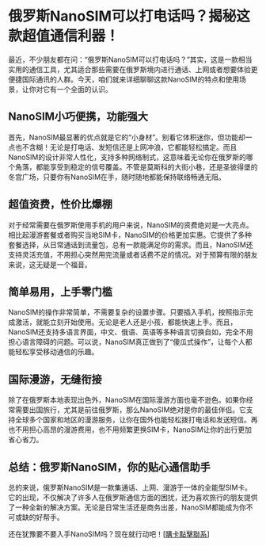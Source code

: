 # 俄罗斯NanoSIM可以打电话吗？揭秘这款超值通信利器！

最近，不少朋友都在问：“俄罗斯NanoSIM可以打电话吗？”其实，这是一款相当实用的通信工具，尤其适合那些需要在俄罗斯境内进行通话、上网或者想要体验更便捷国际通讯的人群。今天，咱们就来详细聊聊这款NanoSIM的特点和使用场景，让你对它有一个全面的认识。

## NanoSIM小巧便携，功能强大

首先，NanoSIM最显著的优点就是它的“小身材”。别看它体积迷你，但功能却一点也不含糊！无论是打电话、发短信还是上网冲浪，它都能轻松搞定。而且NanoSIM的设计非常人性化，支持多种网络制式，这意味着无论你在俄罗斯的哪个角落，都能享受到稳定的信号覆盖。不管是莫斯科的大街小巷，还是圣彼得堡的冬宫广场，只要你有NanoSIM在手，随时随地都能保持联络畅通无阻。

## 超值资费，性价比爆棚

对于经常需要在俄罗斯使用手机的用户来说，NanoSIM的资费绝对是一大亮点。相比起漫游套餐或者购买当地SIM卡，NanoSIM的价格更加实惠。它提供了多种套餐选择，从日常通话到流量包，总有一款能满足你的需求。而且，NanoSIM还支持灵活充值，不用担心突然用完流量或者话费不足的情况。对于预算有限的朋友来说，这无疑是一个福音。

## 简单易用，上手零门槛

NanoSIM的操作非常简单，不需要复杂的设置步骤。只要插入手机，按照指示完成激活，就能立刻开始使用。无论是老人还是小孩，都能快速上手。而且，NanoSIM还支持多语言界面，中文、俄语、英语等多种语言切换自如，完全不用担心语言障碍的问题。可以说，NanoSIM真正做到了“傻瓜式操作”，让每个人都能轻松享受移动通信的乐趣。

## 国际漫游，无缝衔接

除了在俄罗斯本地表现出色外，NanoSIM在国际漫游方面也毫不逊色。如果你经常需要出国旅行，尤其是前往俄罗斯，那么NanoSIM绝对是你的最佳伴侣。它支持全球多个国家和地区的漫游服务，让你在国外也能轻松拨打电话和发送短信。再也不用担心高昂的漫游费用，也不用频繁更换SIM卡，NanoSIM让你的出行更加省心省力。

## 总结：俄罗斯NanoSIM，你的贴心通信助手

总的来说，俄罗斯NanoSIM是一款集通话、上网、漫游于一体的全能型SIM卡。它的出现，不仅解决了许多人在俄罗斯通信方面的困扰，还为喜欢旅行的朋友提供了一种全新的解决方案。无论是日常生活还是商务出差，NanoSIM都能成为你不可或缺的好帮手。

还在犹豫要不要入手NanoSIM吗？现在就行动吧！[[購卡點擊聯系](https://t.me/s/SXDXQF)]
